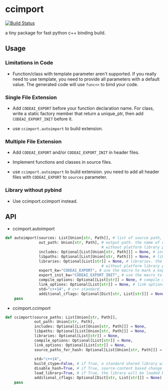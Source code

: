 # ccimport

[![Build Status](https://github.com/FindDefinition/ccimport/workflows/build/badge.svg)](https://github.com/FindDefinition/ccimport/actions?query=workflow%3Abuild)

a tiny package for fast python c++ binding build.

## Usage

### Limitations in Code

* Function/class with template parameter aren't supported. If you really need to use template, you need to provide all parameters with a default value. The generated code will use ```func<>``` to bind your code.

### Single File Extension

* Add ```CODEAI_EXPORT``` before your function declaration name. For class, write a static factory member that return a unique_ptr, then add ```CODEAI_EXPORT_INIT``` before it.

* use ```ccimport.autoimport``` to build extension.

### Multiple File Extension

* Add ```CODEAI_EXPORT``` and/or ```CODEAI_EXPORT_INIT``` in header files.

* Implement functions and classes in source files.

* use ```ccimport.autoimport``` to build extension. you need to add all header files with ```CODEAI_EXPORT``` to ```sources``` parameter.

### Library without pybind

* Use ccimport.ccimport instead.

## API

* ccimport.autoimport

```Python
def autoimport(sources: List[Union[str, Path]], # list of source path, may include headers with 'CODEAI_EXPORT'
               out_path: Union[str, Path], # output path. the name of output file must be a name 
                                           # without platform library prefix and suffix such as `lib-`, '.so'.
               includes: Optional[List[Union[str, Path]]] = None, # include paths
               libpaths: Optional[List[Union[str, Path]]] = None, # library paths
               libraries: Optional[List[str]] = None, # libraries. the name of library must be a name 
                                           # without platform library prefix and suffix such as `lib-`, '.so'.
               export_kw="CODEAI_EXPORT", # use the macro to mark a exported function.
               export_init_kw="CODEAI_EXPORT_INIT", # use the macro to mark a static class factory member.
               compile_options: Optional[List[str]] = None, # compile options.
               link_options: Optional[List[str]] = None, # link options.
               std="c++14", # c++ standard.
               additional_cflags: Optional[Dict[str, List[str]]] = None): # compiler to compile options
    pass
```

* ccimport.ccimport

```Python
def ccimport(source_paths: List[Union[str, Path]],
             out_path: Union[str, Path],
             includes: Optional[List[Union[str, Path]]] = None,
             libpaths: Optional[List[Union[str, Path]]] = None,
             libraries: Optional[List[str]] = None,
             compile_options: Optional[List[str]] = None,
             link_options: Optional[List[str]] = None,
             source_paths_for_hash: Optional[List[Union[str, Path]]] = None, # if provided, the content of source files will be used
                                                                             # for change detection.
             std="c++14",
             build_ctype=False, # if True, a standard shared library will be built. otherwise a pybind library will be built
             disable_hash=True, # if True, source-content based change detection will be used.
             load_library=True, # if True, the library will be loaded by python or ctypes.CDLL
             additional_cflags: Optional[Dict[str, List[str]]] = None):
    pass
```